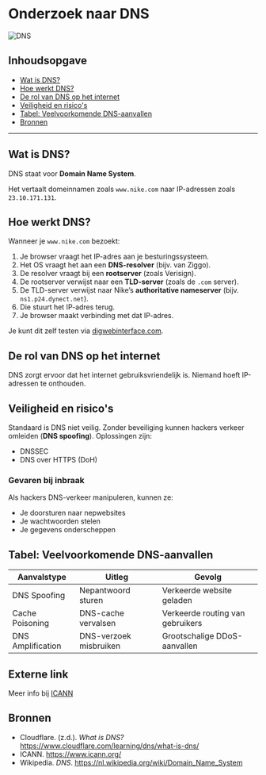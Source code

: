 # Onderzoek naar DNS

![DNS](https://www.lifewire.com/thmb/-EmyFPpQ6Dpo9kBb9XV-sdgR9I4=/1500x0/filters:no_upscale():max_bytes(150000):strip_icc()/GettyImages-585297068-52005387a57248a19e3ee29bc1af44b4.jpg)

## Inhoudsopgave
- [Wat is DNS?](#wat-is-dns)
- [Hoe werkt DNS?](#hoe-werkt-dns)
- [De rol van DNS op het internet](#de-rol-van-dns-op-het-internet)
- [Veiligheid en risico's](#veiligheid-en-risicos)
- [Tabel: Veelvoorkomende DNS-aanvallen](#tabel-veelvoorkomende-dns-aanvallen)
- [Bronnen](#bronnen)

---

## Wat is DNS?

DNS staat voor **Domain Name System**.

Het vertaalt domeinnamen zoals `www.nike.com` naar IP-adressen zoals `23.10.171.131`.

## Hoe werkt DNS?

Wanneer je `www.nike.com` bezoekt:

1. Je browser vraagt het IP-adres aan je besturingssysteem.
2. Het OS vraagt het aan een **DNS-resolver** (bijv. van Ziggo).
3. De resolver vraagt bij een **rootserver** (zoals Verisign).
4. De rootserver verwijst naar een **TLD-server** (zoals de `.com` server).
5. De TLD-server verwijst naar Nike’s **authoritative nameserver** (bijv. `ns1.p24.dynect.net`).
6. Die stuurt het IP-adres terug.
7. Je browser maakt verbinding met dat IP-adres.

Je kunt dit zelf testen via [digwebinterface.com](https://www.digwebinterface.com).

## De rol van DNS op het internet

DNS zorgt ervoor dat het internet gebruiksvriendelijk is. Niemand hoeft IP-adressen te onthouden.

## Veiligheid en risico's

Standaard is DNS niet veilig. Zonder beveiliging kunnen hackers verkeer omleiden (**DNS spoofing**). Oplossingen zijn:
- DNSSEC
- DNS over HTTPS (DoH)

### Gevaren bij inbraak

Als hackers DNS-verkeer manipuleren, kunnen ze:
- Je doorsturen naar nepwebsites
- Je wachtwoorden stelen
- Je gegevens onderscheppen

## Tabel: Veelvoorkomende DNS-aanvallen

| Aanvalstype        | Uitleg                            | Gevolg                                 |
|--------------------|-----------------------------------|-----------------------------------------|
| DNS Spoofing       | Nepantwoord sturen                | Verkeerde website geladen               |
| Cache Poisoning    | DNS-cache vervalsen               | Verkeerde routing van gebruikers        |
| DNS Amplification  | DNS-verzoek misbruiken            | Grootschalige DDoS-aanvallen            |

## Externe link

Meer info bij [ICANN](https://www.icann.org/)

## Bronnen

- Cloudflare. (z.d.). *What is DNS?* https://www.cloudflare.com/learning/dns/what-is-dns/  
- ICANN. https://www.icann.org/  
- Wikipedia. *DNS*. https://nl.wikipedia.org/wiki/Domain_Name_System

